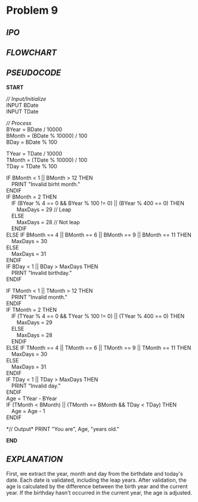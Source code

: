 # Problem 9

## *IPO*

## *FLOWCHART*

## *PSEUDOCODE*

**START**

*// Input/Initialize*\
INPUT BDate\
INPUT TDate

*// Process*\
BYear = BDate / 10000\
BMonth = (BDate % 10000) / 100\
BDay = BDate % 100

TYear = TDate / 10000\
TMonth = (TDate % 10000) / 100\
TDay = TDate % 100

IF BMonth < 1 || BMonth > 12 THEN\
&emsp;PRINT "Invalid birht month."\
ENDIF\
IF BMonth = 2 THEN\
&emsp;IF (BYear % 4 == 0 && BYear % 100 != 0) || (BYear % 400 == 0) THEN\
&emsp;&emsp;MaxDays = 29 // Leap\
&emsp;ELSE\
&emsp;&emsp;MaxDays = 28  // Not leap\
&emsp;ENDIF\
ELSE IF BMonth == 4 || BMonth == 6 || BMonth == 9 || BMonth == 11 THEN\
&emsp;MaxDays = 30\
ELSE\
&emsp;MaxDays = 31\
ENDIF\
IF BDay < 1 || BDay > MaxDays THEN\
&emsp;PRINT "Invalid birthday."\
ENDIF

IF TMonth < 1 || TMonth > 12 THEN\
&emsp;PRINT "Invalid month."\
ENDIF\
IF TMonth = 2 THEN\
&emsp;IF (TYear % 4 == 0 && TYear % 100 != 0) || (TYear % 400 == 0) THEN\
&emsp;&emsp;MaxDays = 29\
&emsp;ELSE\
&emsp;&emsp;MaxDays = 28\
&emsp;ENDIF\
ELSE IF TMonth == 4 || TMonth == 6 || TMonth == 9 || TMonth == 11 THEN\
&emsp;MaxDays = 30\
ELSE\
&emsp;MaxDays = 31\
ENDIF\
IF TDay < 1 || TDay > MaxDays THEN\
&emsp;PRINT "Invalid day."\
ENDIF\
Age = TYear - BYear\
IF (TMonth < BMonth) || (TMonth == BMonth && TDay < TDay) THEN\
&emsp;Age = Age - 1\
ENDIF

*// Output\*
PRINT "You are", Age, "years old."

**END**

## *EXPLANATION*

First, we extract the year, month and day from the birthdate and today's date. Each date is validated, including the leap years. After validation, the age is calculated by the difference between the birth year and the current year. If the birthday hasn't occurred in the current year, the age is adjusted.
